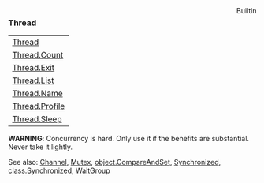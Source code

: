 <div style="float:right"><span class="builtin">Builtin</span></div>

### Thread

|     |
| --- |
| [Thread](<Thread/Thread.md>) |
| [Thread.Count](<Thread/Thread.Count.md>) |
| [Thread.Exit](<Thread/Thread.Exit.md>) |
| [Thread.List](<Thread/Thread.List.md>) |
| [Thread.Name](<Thread/Thread.Name.md>) |
| [Thread.Profile](<Thread/Thread.Profile.md>) |
| [Thread.Sleep](<Thread/Thread.Sleep.md>) |



**WARNING**: Concurrency is hard. Only use it if the benefits are substantial. Never take it lightly.


See also:
[Channel](<Channel.md>),
[Mutex](<Mutex.md>),
[object.CompareAndSet](<Object/object.CompareAndSet.md>),
[Synchronized](<Synchronized.md>),
[class.Synchronized](<Class/class.Synchronized.md>),
[WaitGroup](<WaitGroup.md>)

